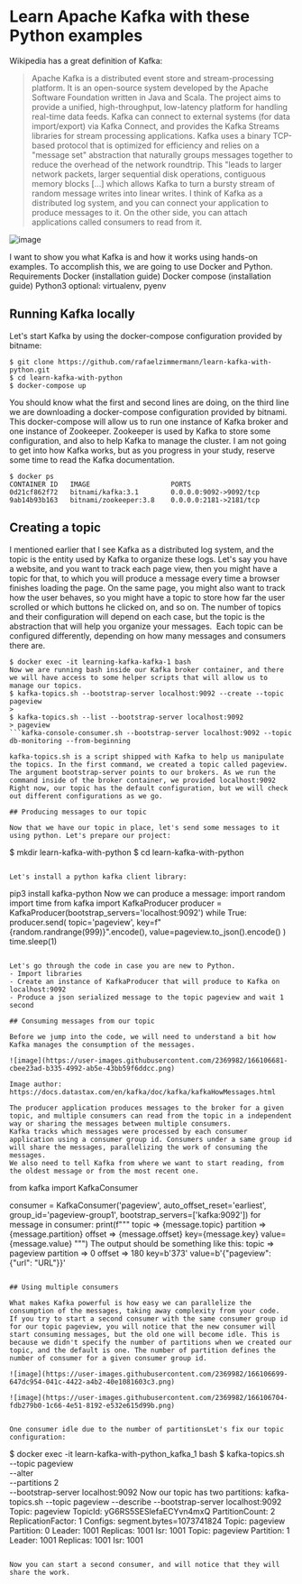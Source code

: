 # Learn Apache Kafka with these Python examples

Wikipedia has a great definition of Kafka:  
> Apache Kafka is a distributed event store and stream-processing platform. It is an open-source system developed by the Apache Software Foundation written in Java and Scala. The project aims to provide a unified, high-throughput, low-latency platform for handling real-time data feeds. Kafka can connect to external systems (for data import/export) via Kafka Connect, and provides the Kafka Streams libraries for stream processing applications. Kafka uses a binary TCP-based protocol that is optimized for efficiency and relies on a "message set" abstraction that naturally groups messages together to reduce the overhead of the network roundtrip. This "leads to larger network packets, larger sequential disk operations, contiguous memory blocks […] which allows Kafka to turn a bursty stream of random message writes into linear writes.
I think of Kafka as a distributed log system, and you can connect your application to produce messages to it. On the other side, you can attach applications called consumers to read from it.

![image](https://user-images.githubusercontent.com/2369982/166106915-e2c0b109-1bf8-4f1b-8c3b-00e45f41c5e3.png)


I want to show you what Kafka is and how it works using hands-on examples. To accomplish this, we are going to use Docker and Python.
Requirements
Docker (installation guide)
Docker compose (installation guide)
Python3
optional: virtualenv, pyenv


## Running Kafka locally

Let's start Kafka by using the docker-compose configuration provided by bitname:
```
$ git clone https://github.com/rafaelzimmermann/learn-kafka-with-python.git
$ cd learn-kafka-with-python
$ docker-compose up
```

You should know what the first and second lines are doing, on the third line we are downloading a docker-compose configuration provided by bitnami. This docker-compose will allow us to run one instance of Kafka broker and one instance of Zookeeper.
Zookeeper is used by Kafka to store some configuration, and also to help Kafka to manage the cluster. I am not going to get into how Kafka works, but as you progress in your study, reserve some time to read the Kafka documentation.

```
$ docker ps
CONTAINER ID   IMAGE                    PORTS                 
0d21cf862f72   bitnami/kafka:3.1        0.0.0.0:9092->9092/tcp
9ab14b93b163   bitnami/zookeeper:3.8    0.0.0.0:2181->2181/tcp
```

## Creating a topic

I mentioned earlier that I see Kafka as a distributed log system, and the topic is the entity used by Kafka to organize these logs.
Let's say you have a website, and you want to track each page view, then you might have a topic for that, to which you will produce a message every time a browser finishes loading the page. On the same page, you might also want to track how the user behaves, so you might have a topic to store how far the user scrolled or which buttons he clicked on, and so on.
The number of topics and their configuration will depend on each case, but the topic is the abstraction that will help you organize your messages. 
Each topic can be configured differently, depending on how many messages and consumers there are.
```
$ docker exec -it learning-kafka-kafka-1 bash
Now we are running bash inside our Kafka broker container, and there we will have access to some helper scripts that will allow us to manage our topics.
$ kafka-topics.sh --bootstrap-server localhost:9092 --create --topic pageview
>
$ kafka-topics.sh --list --bootstrap-server localhost:9092
> pageview
```kafka-console-consumer.sh --bootstrap-server localhost:9092 --topic db-monitoring --from-beginning

kafka-topics.sh is a script shipped with Kafka to help us manipulate the topics. In the first command, we created a topic called pageview. The argument bootstrap-server points to our brokers. As we run the command inside of the broker container, we provided localhost:9092
Right now, our topic has the default configuration, but we will check out different configurations as we go.

## Producing messages to our topic 

Now that we have our topic in place, let's send some messages to it using python. Let's prepare our project:

```
$ mkdir learn-kafka-with-python
$ cd learn-kafka-with-python
```

Let's install a python kafka client library:

```
pip3 install kafka-python
Now we can produce a message:
import random
import time
from kafka import KafkaProducer
producer = KafkaProducer(bootstrap_servers='localhost:9092')
while True:
    producer.send(
        topic='pageview',
        key=f"{random.randrange(999)}".encode(),
        value=pageview.to_json().encode()
    )
    time.sleep(1)
```

Let's go through the code in case you are new to Python.  
- Import libraries
- Create an instance of KafkaProducer that will produce to Kafka on localhost:9092
- Produce a json serialized message to the topic pageview and wait 1 second

## Consuming messages from our topic

Before we jump into the code, we will need to understand a bit how Kafka manages the consumption of the messages.

![image](https://user-images.githubusercontent.com/2369982/166106681-cbee23ad-b335-4992-ab5e-43bb59f6ddcc.png)

Image author: https://docs.datastax.com/en/kafka/doc/kafka/kafkaHowMessages.html

The producer application produces messages to the broker for a given topic, and multiple consumers can read from the topic in a independent way or sharing the messages between multiple consumers.
Kafka tracks which messages were processed by each consumer application using a consumer group id. Consumers under a same group id will share the messages, parallelizing the work of consuming the messages.
We also need to tell Kafka from where we want to start reading, from the oldest message or from the most recent one.

```
from kafka import KafkaConsumer

consumer = KafkaConsumer('pageview',
                         auto_offset_reset='earliest',
                         group_id='pageview-group1',
                         bootstrap_servers=['kafka:9092'])
for message in consumer:
    print(f"""
        topic     => {message.topic}
        partition => {message.partition}
        offset    => {message.offset}
        key={message.key} value={message.value}
    """)
The output should be something like this:
topic     => pageview
partition => 0
offset    => 180
key=b'373' value=b'{"pageview": {"url": "URL"}}'
```

## Using multiple consumers

What makes Kafka powerful is how easy we can parallelize the consumption of the messages, taking away complexity from your code.
If you try to start a second consumer with the same consumer group id for our topic pageview, you will notice that the new consumer will start consuming messages, but the old one will become idle. This is because we didn't specify the number of partitions when we created our topic, and the default is one. The number of partition defines the number of consumer for a given consumer group id.

![image](https://user-images.githubusercontent.com/2369982/166106699-647dc954-041c-4422-a4b2-40e1081603c3.png)

![image](https://user-images.githubusercontent.com/2369982/166106704-fdb279b0-1c66-4e51-8192-e532e615d99b.png)


One consumer idle due to the number of partitionsLet's fix our topic configuration:

```
$ docker exec -it learn-kafka-with-python_kafka_1 bash
$ kafka-topics.sh \
    --topic pageview \
    --alter \
    --partitions 2 \
    --bootstrap-server localhost:9092
Now our topic has two partitions:
kafka-topics.sh --topic pageview --describe --bootstrap-server localhost:9092
Topic: pageview TopicId: yG6RS5SESlefaECYvn4mxQ PartitionCount: 2 ReplicationFactor: 1 Configs: segment.bytes=1073741824
 Topic: pageview Partition: 0 Leader: 1001 Replicas: 1001 Isr: 1001
 Topic: pageview Partition: 1 Leader: 1001 Replicas: 1001 Isr: 1001
```

Now you can start a second consumer, and will notice that they will share the work.


